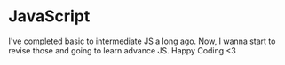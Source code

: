 # JavaScript
I've completed basic to intermediate  JS a long ago. Now, I wanna start to revise those and going to learn advance JS. Happy Coding &lt;3 
